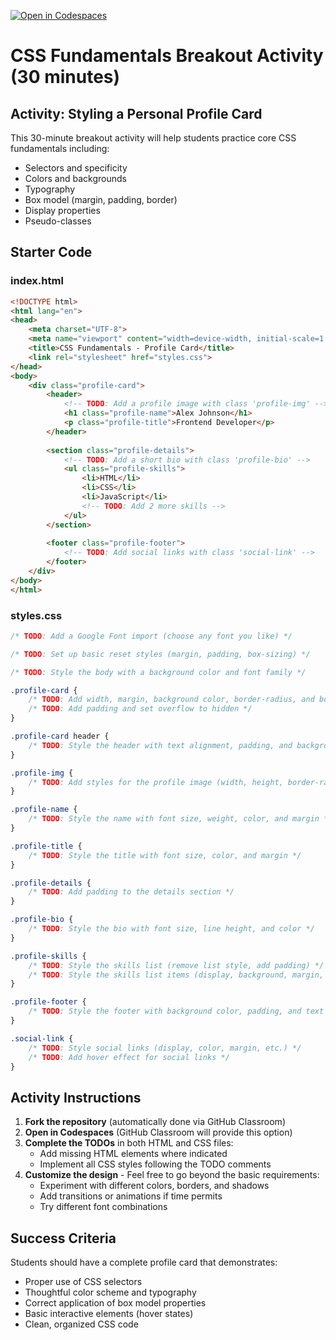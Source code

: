 [![Open in Codespaces](https://classroom.github.com/assets/launch-codespace-2972f46106e565e64193e422d61a12cf1da4916b45550586e14ef0a7c637dd04.svg)](https://classroom.github.com/open-in-codespaces?assignment_repo_id=19511740)
# CSS Fundamentals Breakout Activity (30 minutes)

## Activity: Styling a Personal Profile Card

This 30-minute breakout activity will help students practice core CSS fundamentals including:
- Selectors and specificity
- Colors and backgrounds
- Typography
- Box model (margin, padding, border)
- Display properties
- Pseudo-classes

## Starter Code

### index.html
```html
<!DOCTYPE html>
<html lang="en">
<head>
    <meta charset="UTF-8">
    <meta name="viewport" content="width=device-width, initial-scale=1.0">
    <title>CSS Fundamentals - Profile Card</title>
    <link rel="stylesheet" href="styles.css">
</head>
<body>
    <div class="profile-card">
        <header>
            <!-- TODO: Add a profile image with class 'profile-img' -->
            <h1 class="profile-name">Alex Johnson</h1>
            <p class="profile-title">Frontend Developer</p>
        </header>
        
        <section class="profile-details">
            <!-- TODO: Add a short bio with class 'profile-bio' -->
            <ul class="profile-skills">
                <li>HTML</li>
                <li>CSS</li>
                <li>JavaScript</li>
                <!-- TODO: Add 2 more skills -->
            </ul>
        </section>
        
        <footer class="profile-footer">
            <!-- TODO: Add social links with class 'social-link' -->
        </footer>
    </div>
</body>
</html>
```

### styles.css
```css
/* TODO: Add a Google Font import (choose any font you like) */

/* TODO: Set up basic reset styles (margin, padding, box-sizing) */

/* TODO: Style the body with a background color and font family */

.profile-card {
    /* TODO: Add width, margin, background color, border-radius, and box-shadow */
    /* TODO: Add padding and set overflow to hidden */
}

.profile-card header {
    /* TODO: Style the header with text alignment, padding, and background color */
}

.profile-img {
    /* TODO: Add styles for the profile image (width, height, border-radius, etc.) */
}

.profile-name {
    /* TODO: Style the name with font size, weight, color, and margin */
}

.profile-title {
    /* TODO: Style the title with font size, color, and margin */
}

.profile-details {
    /* TODO: Add padding to the details section */
}

.profile-bio {
    /* TODO: Style the bio with font size, line height, and color */
}

.profile-skills {
    /* TODO: Style the skills list (remove list style, add padding) */
    /* TODO: Style the skills list items (display, background, margin, etc.) */
}

.profile-footer {
    /* TODO: Style the footer with background color, padding, and text alignment */
}

.social-link {
    /* TODO: Style social links (display, color, margin, etc.) */
    /* TODO: Add hover effect for social links */
}
```

## Activity Instructions

1. **Fork the repository** (automatically done via GitHub Classroom)
2. **Open in Codespaces** (GitHub Classroom will provide this option)
3. **Complete the TODOs** in both HTML and CSS files:
   - Add missing HTML elements where indicated
   - Implement all CSS styles following the TODO comments
4. **Customize the design** - Feel free to go beyond the basic requirements:
   - Experiment with different colors, borders, and shadows
   - Add transitions or animations if time permits
   - Try different font combinations

## Success Criteria

Students should have a complete profile card that demonstrates:
- Proper use of CSS selectors
- Thoughtful color scheme and typography
- Correct application of box model properties
- Basic interactive elements (hover states)
- Clean, organized CSS code
